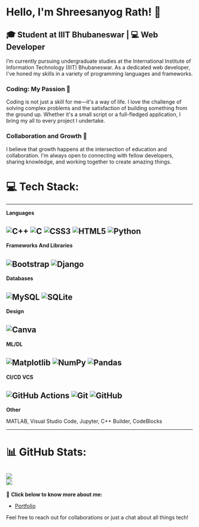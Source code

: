 # Hello, I'm Shreesanyog Rath! 👋

## 🎓 Student at IIIT Bhubaneswar | 💻 Web Developer

I’m currently pursuing undergraduate studies at the International Institute of Information Technology (IIIT) Bhubaneswar. As a dedicated web developer, I've honed my skills in a variety of programming languages and frameworks.
### Coding: My Passion 🚀
Coding is not just a skill for me—it's a way of life. I love the challenge of solving complex problems and the satisfaction of building something from the ground up. Whether it's a small script or a full-fledged application, I bring my all to every project I undertake.

### Collaboration and Growth 🌱
I believe that growth happens at the intersection of education and collaboration. I'm always open to connecting with fellow developers, sharing knowledge, and working together to create amazing things.



# 💻 Tech Stack:
-----

**Languages**

![C++](https://img.shields.io/badge/c++-%2300599C.svg?style=for-the-badge&logo=c%2B%2B&logoColor=white) ![C](https://img.shields.io/badge/c-%2300599C.svg?style=for-the-badge&logo=c&logoColor=white) ![CSS3](https://img.shields.io/badge/css3-%231572B6.svg?style=for-the-badge&logo=css3&logoColor=white) ![HTML5](https://img.shields.io/badge/html5-%23E34F26.svg?style=for-the-badge&logo=html5&logoColor=white) ![Python](https://img.shields.io/badge/python-3670A0?style=for-the-badge&logo=python&logoColor=ffdd54) 
-----
**Frameworks And Libraries**

![Bootstrap](https://img.shields.io/badge/bootstrap-%238511FA.svg?style=for-the-badge&logo=bootstrap&logoColor=white) ![Django](https://img.shields.io/badge/django-%23092E20.svg?style=for-the-badge&logo=django&logoColor=white)
-----
**Databases**

![MySQL](https://img.shields.io/badge/mysql-4479A1.svg?style=for-the-badge&logo=mysql&logoColor=white) ![SQLite](https://img.shields.io/badge/sqlite-%2307405e.svg?style=for-the-badge&logo=sqlite&logoColor=white) 
-----
**Design**

![Canva](https://img.shields.io/badge/Canva-%2300C4CC.svg?style=for-the-badge&logo=Canva&logoColor=white)
-----
**ML/DL**

![Matplotlib](https://img.shields.io/badge/Matplotlib-%23ffffff.svg?style=for-the-badge&logo=Matplotlib&logoColor=black) ![NumPy](https://img.shields.io/badge/numpy-%23013243.svg?style=for-the-badge&logo=numpy&logoColor=white) ![Pandas](https://img.shields.io/badge/pandas-%23150458.svg?style=for-the-badge&logo=pandas&logoColor=white) 
-----
**CI/CD VCS**

![GitHub Actions](https://img.shields.io/badge/github%20actions-%232671E5.svg?style=for-the-badge&logo=githubactions&logoColor=white) ![Git](https://img.shields.io/badge/git-%23F05033.svg?style=for-the-badge&logo=git&logoColor=white) ![GitHub](https://img.shields.io/badge/github-%23121011.svg?style=for-the-badge&logo=github&logoColor=white) 
-----
**Other**

MATLAB, Visual Studio Code, Jupyter, C++ Builder, CodeBlocks

-----
# 📊 GitHub Stats:

![](https://github-readme-streak-stats.herokuapp.com/?user=Shreesanyog&theme=monokai&hide_border=false)<br/>
![](https://github-readme-stats.vercel.app/api/top-langs/?username=Shreesanyog&theme=monokai&hide_border=false&include_all_commits=false&count_private=false&layout=compact)
-----

🔗 **Click below to know more about me:**

- <a href="https://shreesanyog.github.io/Shreesanyog_portfolio/">Portfolio</a>

Feel free to reach out for collaborations or just a chat about all things tech!
